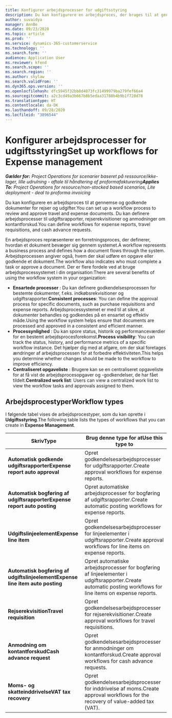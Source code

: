 ```yaml
---
title: Konfigurer arbejdsprocesser for udgiftsstyring
description: Du kan konfigurere en arbejdsproces, der bruges til at gennemse og godkende dokumenter for rejser og udgifter.
author: suvaidya
manager: AnnBe
ms.date: 09/23/2020
ms.topic: article
ms.prod: ''
ms.service: dynamics-365-customerservice
ms.technology: ''
ms.search.form: ''
audience: Application User
ms.reviewer: kfend
ms.search.scope: ''
ms.search.region: ''
ms.author: shylaw
ms.search.validFrom: ''
ms.dyn365.ops.version: ''
ms.openlocfilehash: dfc5945f32bb8d4073fc31499979ba279fef66a4
ms.sourcegitcommit: a2c3cd49a3b667b8b5edaa31788b4b9b1f728d78
ms.translationtype: HT
ms.contentlocale: da-DK
ms.lasthandoff: 09/28/2020
ms.locfileid: "3896544"
---
```

# <a name="set-up-workflows-for-expense-management"></a><span data-ttu-id="bac15-103">Konfigurer arbejdsprocesser for udgiftsstyring</span><span class="sxs-lookup"><span data-stu-id="bac15-103">Set up workflows for Expense management</span></span>

<span data-ttu-id="bac15-104">_**Gælder for:** Project Operations for scenarier baseret på ressource/ikke-lager, lille udrulning - aftale til håndtering af proformafakturering_</span><span class="sxs-lookup"><span data-stu-id="bac15-104">_**Applies To:** Project Operations for resource/non-stocked based scenarios, Lite deployment - deal to proforma invoicing_</span></span>

<span data-ttu-id="bac15-105">Du kan konfigurere en arbejdsproces til at gennemse og godkende dokumenter for rejser og udgifter.</span><span class="sxs-lookup"><span data-stu-id="bac15-105">You can set up a workflow process to review and approve travel and expense documents.</span></span> <span data-ttu-id="bac15-106">Du kan definere arbejdsprocesser til udgiftsrapporter, rejserekvisitioner og anmodninger om kontantforskud.</span><span class="sxs-lookup"><span data-stu-id="bac15-106">You can define workflows for expense reports, travel requisitions, and cash advance requests.</span></span>

<span data-ttu-id="bac15-107">En arbejdsproces repræsenterer en forretningsproces, der definerer, hvordan et dokument bevæger sig gennem systemet.</span><span class="sxs-lookup"><span data-stu-id="bac15-107">A workflow represents a business process and defines how a document flows through the system.</span></span> <span data-ttu-id="bac15-108">Arbejdsprocessen angiver også, hvem der skal udføre en opgave eller godkende et dokument.</span><span class="sxs-lookup"><span data-stu-id="bac15-108">The workflow also indicates who must complete a task or approve a document.</span></span> <span data-ttu-id="bac15-109">Der er flere fordele ved at bruge arbejdsprocessystemet i din organisation:</span><span class="sxs-lookup"><span data-stu-id="bac15-109">There are several benefits of using the workflow system in your organization:</span></span>

- <span data-ttu-id="bac15-110">**Ensartede processer** : Du kan definere godkendelsesprocessen for bestemte dokumenter, f.eks. indkøbsrekvisitioner og udgiftsrapporter.</span><span class="sxs-lookup"><span data-stu-id="bac15-110">**Consistent processes**: You can define the approval process for specific documents, such as purchase requisitions and expense reports.</span></span> <span data-ttu-id="bac15-111">Arbejdsprocessystemet er med til at sikre, at dokumenter behandles og godkendes på en ensartet og effektiv måde.</span><span class="sxs-lookup"><span data-stu-id="bac15-111">Using the workflow system helps ensure that documents are processed and approved in a consistent and efficient manner.</span></span>
- <span data-ttu-id="bac15-112">**Processynlighed** : Du kan spore status, historik og performanceværdier for en bestemt arbejdsprocesforekomst.</span><span class="sxs-lookup"><span data-stu-id="bac15-112">**Process visibility**: You can track the status, history, and performance metrics of a specific workflow instance.</span></span> <span data-ttu-id="bac15-113">Det hjælper dig med at afgøre, om der skal foretages ændringer af arbejdsprocessen for at forbedre effektiviteten.</span><span class="sxs-lookup"><span data-stu-id="bac15-113">This helps you determine whether changes should be made to the workflow to improve efficiency.</span></span>
- <span data-ttu-id="bac15-114">**Centraliseret opgaveliste** : Brugere kan se en centraliseret opgaveliste for at få vist de arbejdsprocesopgaver og -godkendelser, de har fået tildelt.</span><span class="sxs-lookup"><span data-stu-id="bac15-114">**Centralized work list**: Users can view a centralized work list to view the workflow tasks and approvals assigned to them.</span></span> 

## <a name="workflow-types"></a><span data-ttu-id="bac15-115">Arbejdsprocestyper</span><span class="sxs-lookup"><span data-stu-id="bac15-115">Workflow types</span></span>

<span data-ttu-id="bac15-116">I følgende tabel vises de arbejdsprocestyper, som du kan oprette i **Udgiftsstyring**.</span><span class="sxs-lookup"><span data-stu-id="bac15-116">The following table lists the types of workflows that you can create in **Expense Management**.</span></span>


|              <span data-ttu-id="bac15-117"><strong>Skriv</strong></span><span class="sxs-lookup"><span data-stu-id="bac15-117"><strong>Type</strong></span></span>              |                   <span data-ttu-id="bac15-118"><strong>Brug denne type for at</strong></span><span class="sxs-lookup"><span data-stu-id="bac15-118"><strong>Use this type to</strong></span></span>                   |
|-------------------------------------------------|-----------------------------------------------------------------------|
|   <span data-ttu-id="bac15-119"><strong>Automatisk godkende udgiftsrapporter</strong></span><span class="sxs-lookup"><span data-stu-id="bac15-119"><strong>Expense report auto approval</strong></span></span> |            <span data-ttu-id="bac15-120">Opret godkendelsesarbejdsprocesser for udgiftsrapporter.</span><span class="sxs-lookup"><span data-stu-id="bac15-120">Create approval workflows for expense reports.</span></span>             |
|  <span data-ttu-id="bac15-121"><strong>Automatisk bogføring af udgiftsrapporter</strong></span><span class="sxs-lookup"><span data-stu-id="bac15-121"><strong>Expense report auto posting</strong></span></span>   |        <span data-ttu-id="bac15-122">Opret automatiske arbejdsprocesser for bogføring af udgiftsrapporter.</span><span class="sxs-lookup"><span data-stu-id="bac15-122">Create automatic posting workflows for expense reports.</span></span>        |
|       <span data-ttu-id="bac15-123"><strong>Udgiftslinjeelement</strong></span><span class="sxs-lookup"><span data-stu-id="bac15-123"><strong>Expense line item</strong></span></span>        |     <span data-ttu-id="bac15-124">Opret godkendelsesarbejdsprocesser for linjeelementer i udgiftsrapporter.</span><span class="sxs-lookup"><span data-stu-id="bac15-124">Create approval workflows for line items on expense reports.</span></span>      |
| <span data-ttu-id="bac15-125"><strong>Automatisk bogføring af udgiftslinjeelement</strong></span><span class="sxs-lookup"><span data-stu-id="bac15-125"><strong>Expense line item auto posting</strong></span></span> | <span data-ttu-id="bac15-126">Opret automatiske arbejdsprocesser for bogføring af linjeelementer i udgiftsrapporter.</span><span class="sxs-lookup"><span data-stu-id="bac15-126">Create automatic posting workflows for line items on expense reports.</span></span> |
|       <span data-ttu-id="bac15-127"><strong>Rejserekvisition</strong></span><span class="sxs-lookup"><span data-stu-id="bac15-127"><strong>Travel requisition</strong></span></span>       |          <span data-ttu-id="bac15-128">Opret godkendelsesarbejdsprocesser for rejserekvisitioner.</span><span class="sxs-lookup"><span data-stu-id="bac15-128">Create approval workflows for travel requisitions.</span></span>           |
|      <span data-ttu-id="bac15-129"><strong>Anmodning om kontantforskud</strong></span><span class="sxs-lookup"><span data-stu-id="bac15-129"><strong>Cash advance request</strong></span></span>      |         <span data-ttu-id="bac15-130">Opret godkendelsesarbejdsprocesser for anmodninger om kontantforskud.</span><span class="sxs-lookup"><span data-stu-id="bac15-130">Create approval workflows for cash advance requests.</span></span>          |
|        <span data-ttu-id="bac15-131"><strong>Moms- og skatteinddrivelse</strong></span><span class="sxs-lookup"><span data-stu-id="bac15-131"><strong>VAT tax recovery</strong></span></span>        | <span data-ttu-id="bac15-132">Opret godkendelsesarbejdsprocesser for inddrivelse af moms.</span><span class="sxs-lookup"><span data-stu-id="bac15-132">Create approval workflows for the recovery of value-added tax (VAT).</span></span>  |
